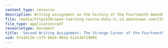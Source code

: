 ```yaml
---
content_type: resource
description: Writing assignment on the history of the Fourteenth Amendment.
file: /media/https%3A/open-learning-course-data-rc.s3.amazonaws.com/21h-224-law-and-society-in-us-history-spring-2003/57a1613bc1f586eb965a512e3b719091_lawandsocsecagnment303.pdf
file_type: application/pdf
resourcetype: Document
title: 'Second Writing Assignment: The Strange Career of the Fourteenth Amendment '
uid: 57a1613b-c1f5-86eb-965a-512e3b719091
---
```

